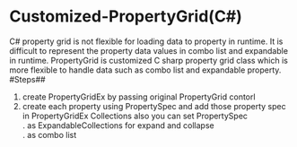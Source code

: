 # Customized-PropertyGrid(C#)
C# property grid is not flexible for loading data to property in runtime.
It is difficult to represent the property data values in combo list and expandable in runtime. PropertyGrid is  customized C sharp 
property grid class which is more flexible to handle data such as combo list and expandable property.
#Steps##
1. create  PropertyGridEx by passing  original PropertyGrid contorl 
2. create each property using PropertySpec and add those property spec in PropertyGridEx Collections
also you can set PropertySpec  
. as ExpandableCollections for expand and collapse  
. as combo list  
